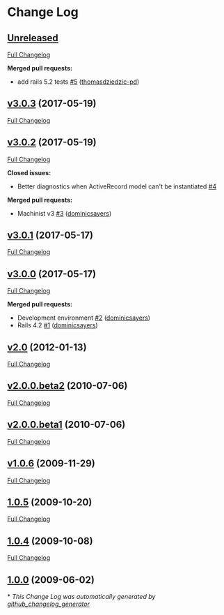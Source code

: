 # Change Log

## [Unreleased](https://github.com/dominicsayers/machinist/tree/HEAD)

[Full Changelog](https://github.com/dominicsayers/machinist/compare/v3.0.3...HEAD)

**Merged pull requests:**

- add rails 5.2 tests [\#5](https://github.com/dominicsayers/machinist/pull/5) ([thomasdziedzic-pd](https://github.com/thomasdziedzic-pd))

## [v3.0.3](https://github.com/dominicsayers/machinist/tree/v3.0.3) (2017-05-19)
[Full Changelog](https://github.com/dominicsayers/machinist/compare/v3.0.2...v3.0.3)

## [v3.0.2](https://github.com/dominicsayers/machinist/tree/v3.0.2) (2017-05-19)
[Full Changelog](https://github.com/dominicsayers/machinist/compare/v3.0.1...v3.0.2)

**Closed issues:**

- Better diagnostics when ActiveRecord model can't be instantiated [\#4](https://github.com/dominicsayers/machinist/issues/4)

**Merged pull requests:**

- Machinist v3 [\#3](https://github.com/dominicsayers/machinist/pull/3) ([dominicsayers](https://github.com/dominicsayers))

## [v3.0.1](https://github.com/dominicsayers/machinist/tree/v3.0.1) (2017-05-17)
[Full Changelog](https://github.com/dominicsayers/machinist/compare/v3.0.0...v3.0.1)

## [v3.0.0](https://github.com/dominicsayers/machinist/tree/v3.0.0) (2017-05-17)
[Full Changelog](https://github.com/dominicsayers/machinist/compare/v2.0...v3.0.0)

**Merged pull requests:**

- Development environment [\#2](https://github.com/dominicsayers/machinist/pull/2) ([dominicsayers](https://github.com/dominicsayers))
- Rails 4.2 [\#1](https://github.com/dominicsayers/machinist/pull/1) ([dominicsayers](https://github.com/dominicsayers))

## [v2.0](https://github.com/dominicsayers/machinist/tree/v2.0) (2012-01-13)
[Full Changelog](https://github.com/dominicsayers/machinist/compare/v2.0.0.beta2...v2.0)

## [v2.0.0.beta2](https://github.com/dominicsayers/machinist/tree/v2.0.0.beta2) (2010-07-06)
[Full Changelog](https://github.com/dominicsayers/machinist/compare/v2.0.0.beta1...v2.0.0.beta2)

## [v2.0.0.beta1](https://github.com/dominicsayers/machinist/tree/v2.0.0.beta1) (2010-07-06)
[Full Changelog](https://github.com/dominicsayers/machinist/compare/v1.0.6...v2.0.0.beta1)

## [v1.0.6](https://github.com/dominicsayers/machinist/tree/v1.0.6) (2009-11-29)
[Full Changelog](https://github.com/dominicsayers/machinist/compare/1.0.5...v1.0.6)

## [1.0.5](https://github.com/dominicsayers/machinist/tree/1.0.5) (2009-10-20)
[Full Changelog](https://github.com/dominicsayers/machinist/compare/1.0.4...1.0.5)

## [1.0.4](https://github.com/dominicsayers/machinist/tree/1.0.4) (2009-10-08)
[Full Changelog](https://github.com/dominicsayers/machinist/compare/1.0.0...1.0.4)

## [1.0.0](https://github.com/dominicsayers/machinist/tree/1.0.0) (2009-06-02)


\* *This Change Log was automatically generated by [github_changelog_generator](https://github.com/skywinder/Github-Changelog-Generator)*